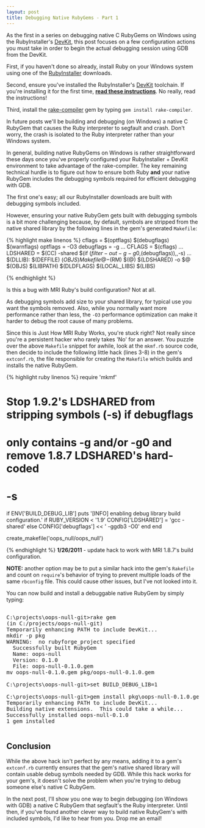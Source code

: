 ```yaml
---
layout: post
title: Debugging Native RubyGems - Part 1
---
```


As the first in a series on debugging native C RubyGems on Windows using the
RubyInstaller's [DevKit](http://rubyinstaller.org/add-ons/devkit/), this post
focuses on a few configuration actions you must take in order to begin the
actual debugging session using GDB from the DevKit.

First, if you haven't done so already, install Ruby on your Windows system using
one of the [RubyInstaller](http://rubyinstaller.org/downloads/) downloads.

Second, ensure you've installed the RubyInstaller's [DevKit](http://rubyinstaller.org/downloads/)
toolchain. If you're installing it for the first time,
[**read these instructions**](http://github.com/oneclick/rubyinstaller/wiki/Development-Kit).
No really, read the instructions!

Third, install the [rake-compiler](http://rubyinstaller.org/add-ons/rake-compiler/)
gem by typing `gem install rake-compiler`.

In future posts we'll be building and debugging (on Windows) a native C RubyGem
that causes the Ruby interpreter to segfault and crash. Don't worry, the crash
is isolated to the Ruby interpreter rather than your Windows system.

In general, building native RubyGems on Windows is rather straightforward these
days once you've properly configured your RubyInstaller + DevKit environment to
take advantage of the rake-compiler. The key remaining technical hurdle is to
figure out how to ensure both Ruby **and** your native RubyGem includes the debugging
symbols required for efficient debugging with GDB.

The first one's easy; all our RubyInstaller downloads are built with debugging
symbols included.

However, ensuring your native RubyGem gets built with debugging symbols is a bit
more challenging because, by default, symbols are stripped from the native shared
library by the following lines in the gem's generated `Makefile`:

{% highlight make linenos %}
cflags   =  $(optflags) $(debugflags) $(warnflags)
optflags = -O3
debugflags = -g
...
CFLAGS   =  $(cflags)
...
LDSHARED = $(CC) -shared $(if $(filter-out -g -g0,$(debugflags)),,-s)
...
$(DLLIB): $(DEFFILE) $(OBJS) Makefile
    @-$(RM) $(@)
    $(LDSHARED) -o $@ $(OBJS) $(LIBPATH) $(DLDFLAGS) $(LOCAL_LIBS) $(LIBS)

{% endhighlight %}

Is this a bug with MRI Ruby's build configuration? Not at all.

As debugging symbols add size to your shared library, for typical use you want
the symbols removed. Also, while you normally want more performance rather than
less, the `-O3` performance optimization can make it harder to debug the root
cause of many problems.

Since this is Just How MRI Ruby Works, you're stuck right? Not really since you're
a persistent hacker who rarely takes 'No' for an answer. You puzzle over the above
`Makefile` snippet for awhile, look at the `mkmf.rb` source code, then decide
to include the following little hack (lines 3-8) in the gem's `extconf.rb`, the
file responsible for creating the `Makefile` which builds and installs the native
RubyGem.

{% highlight ruby linenos %}
require 'mkmf'

# Stop 1.9.2's LDSHARED from stripping symbols (-s) if debugflags
# only contains -g and/or -g0 and remove 1.8.7 LDSHARED's hard-coded
# -s
if ENV['BUILD_DEBUG_LIB']
  puts '[INFO] enabling debug library build configuration.'
  if RUBY_VERSION < '1.9'
    CONFIG['LDSHARED'] = 'gcc -shared'
  else
    CONFIG['debugflags'] << ' -ggdb3 -O0'
  end
end

create_makefile('oops_null/oops_null')

{% endhighlight %}
**1/26/2011** - update hack to work with MRI 1.8.7's build configuration.

**NOTE:** another option may be to put a similar hack into the gem's `Rakefile`
and count on `require`'s behavior of trying to prevent multiple loads of the
same `rbconfig` file. This could cause other issues, but I've not looked into it.

You can now build and install a debuggable native RubyGem by simply typing:

<pre class="shell">

C:\projects\oops-null-git>rake gem
(in C:/projects/oops-null-git)
Temporarily enhancing PATH to include DevKit...
mkdir -p pkg
WARNING:  no rubyforge_project specified
  Successfully built RubyGem
  Name: oops-null
  Version: 0.1.0
  File: oops-null-0.1.0.gem
mv oops-null-0.1.0.gem pkg/oops-null-0.1.0.gem

C:\projects\oops-null-git>set BUILD_DEBUG_LIB=1

C:\projects\oops-null-git>gem install pkg\oops-null-0.1.0.gem
Temporarily enhancing PATH to include DevKit...
Building native extensions.  This could take a while...
Successfully installed oops-null-0.1.0
1 gem installed

</pre>

## Conclusion

While the above hack isn't perfect by any means, adding it to a gem's `extconf.rb`
currently ensures that the gem's native shared library will contain usable debug
symbols needed by GDB. While this hack works for your gem's, it doesn't solve the
problem when you're trying to debug someone else's native C RubyGem.

In the next post, I'll show you one way to begin debugging (on Windows with GDB) a
native C RubyGem that segfault's the Ruby interpreter. Until then, if you've found
another clever way to build native RubyGem's with included symbols, I'd like to
hear from you. Drop me an email!
